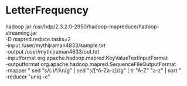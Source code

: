 # LetterFrequency
hadoop jar /usr/hdp/2.3.2.0-2950/hadoop-mapreduce/hadoop-streaming.jar \
 -D mapred.reduce.tasks=2 \
 -input /user/mythijraman4833/sample.txt  \
 -output /user/mythijraman4833/out.txt  \
 -inputformat org.apache.hadoop.mapred.KeyValueTextInputFormat  \
 -outputformat org.apache.hadoop.mapred.SequenceFileOutputFormat \
 -mapper " sed "s/\(.\)/\1\n/g" | sed "s/[^A-Za-z]//g" | tr "A-Z" "a-z" | sort "  \
 -reducer "uniq -c"
 
